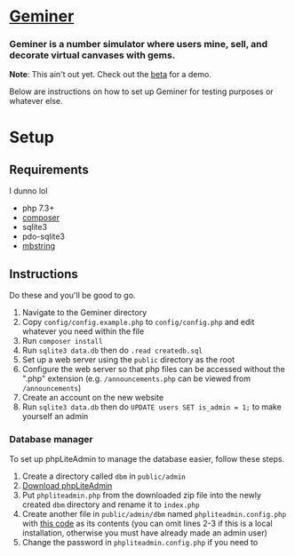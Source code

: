# [Geminer](https://pastebin.com/raw/9gJBUfGp)
### Geminer is a number simulator where users mine, sell, and decorate virtual canvases with gems.

**Note**: This ain't out yet. Check out the [beta](https://geminer-ptr.flynna.uk) for a demo.

Below are instructions on how to set up Geminer for testing purposes or whatever else.

# Setup
## Requirements
I dunno lol
- php 7.3+
- [composer](https://getcomposer.org/)
- sqlite3
- pdo-sqlite3
- [mbstring](https://www.php.net/manual/en/mbstring.installation.php)

## Instructions
Do these and you'll be good to go.
1. Navigate to the Geminer directory
2. Copy `config/config.example.php` to `config/config.php` and edit whatever you need within the file
3. Run `composer install`
4. Run `sqlite3 data.db` then do `.read createdb.sql`
5. Set up a web server using the `public` directory as the root
6. Configure the web server so that php files can be accessed without the ".php" extension (e.g. `/announcements.php` can be viewed from `/announcements`)
7. Create an account on the new website
8. Run `sqlite3 data.db` then do `UPDATE users SET is_admin = 1;` to make yourself an admin
 
### Database manager
To set up phpLiteAdmin to manage the database easier, follow these steps.
1. Create a directory called `dbm` in `public/admin`
2. [Download phpLiteAdmin](https://www.phpliteadmin.org/download/)
3. Put `phpliteadmin.php` from the downloaded zip file into the newly created `dbm` directory and rename it to `index.php`
4. Create another file in `public/admin/dbm` named `phpliteadmin.config.php` with [this code](https://gist.github.com/975miles/328df142f9b3dae7f1bb771b911e360d) as its contents (you can omit lines 2-3 if this is a local installation, otherwise you must have already made an admin user)
5. Change the password in `phpliteadmin.config.php` if you need to